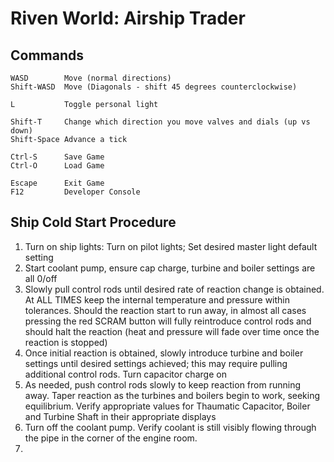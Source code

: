 # Riven World: Airship Trader #

## Commands ##
```
WASD        Move (normal directions)
Shift-WASD  Move (Diagonals - shift 45 degrees counterclockwise)

L           Toggle personal light

Shift-T     Change which direction you move valves and dials (up vs down)
Shift-Space Advance a tick

Ctrl-S      Save Game
Ctrl-O      Load Game

Escape      Exit Game
F12         Developer Console
```

## Ship Cold Start Procedure ##

1.  Turn on ship lights:  Turn on pilot lights;  Set desired master light default setting
2.  Start coolant pump, ensure cap charge, turbine and boiler settings are all 0/off
3.  Slowly pull control rods until desired rate of reaction change is obtained.  At ALL TIMES keep the internal temperature and pressure within tolerances.  Should the reaction start to run away, in almost all cases pressing the red SCRAM button will fully reintroduce control rods and should halt the reaction (heat and pressure will fade over time once the reaction is stopped)
4.  Once initial reaction is obtained, slowly introduce turbine and boiler settings until desired settings achieved; this may require pulling additional control rods.  Turn capacitor charge on
5.  As needed, push control rods slowly to keep reaction from running away.  Taper reaction as the turbines and boilers begin to work, seeking equilibrium.  Verify appropriate values for Thaumatic Capacitor, Boiler and Turbine Shaft in their appropriate displays
6.  Turn off the coolant pump.  Verify coolant is still visibly flowing through the pipe in the corner of the engine room.
7.  